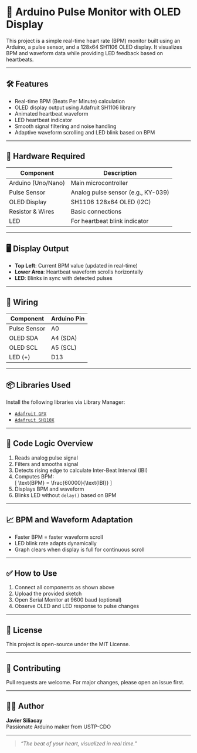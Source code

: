 # 💓 Arduino Pulse Monitor with OLED Display

This project is a simple real-time heart rate (BPM) monitor built using an Arduino, a pulse sensor, and a 128x64 SH1106 OLED display. It visualizes BPM and waveform data while providing LED feedback based on heartbeats.

---

## 🛠️ Features

- Real-time BPM (Beats Per Minute) calculation
- OLED display output using Adafruit SH1106 library
- Animated heartbeat waveform
- LED heartbeat indicator
- Smooth signal filtering and noise handling
- Adaptive waveform scrolling and LED blink based on BPM

---

## 🔌 Hardware Required

| Component          | Description                        |
|-------------------|------------------------------------|
| Arduino (Uno/Nano)| Main microcontroller               |
| Pulse Sensor      | Analog pulse sensor (e.g., KY-039) |
| OLED Display      | SH1106 128x64 OLED (I2C)           |
| Resistor & Wires  | Basic connections                  |
| LED               | For heartbeat blink indicator      |

---

## 🖥️ Display Output

- **Top Left**: Current BPM value (updated in real-time)
- **Lower Area**: Heartbeat waveform scrolls horizontally
- **LED**: Blinks in sync with detected pulses

---

## 🔧 Wiring

| Component      | Arduino Pin |
|----------------|-------------|
| Pulse Sensor   | A0          |
| OLED SDA       | A4 (SDA)    |
| OLED SCL       | A5 (SCL)    |
| LED (+)        | D13         |

---

## 📦 Libraries Used

Install the following libraries via Library Manager:

- [`Adafruit GFX`](https://github.com/adafruit/Adafruit-GFX-Library)
- [`Adafruit SH110X`](https://github.com/adafruit/Adafruit_SH110X)

---

## 🧠 Code Logic Overview

1. Reads analog pulse signal
2. Filters and smooths signal
3. Detects rising edge to calculate Inter-Beat Interval (IBI)
4. Computes BPM:  
   \[
   \text{BPM} = \frac{60000}{\text{IBI}}
   \]
5. Displays BPM and waveform
6. Blinks LED without `delay()` based on BPM

---

## 📈 BPM and Waveform Adaptation

- Faster BPM = faster waveform scroll
- LED blink rate adapts dynamically
- Graph clears when display is full for continuous scroll

---

## ✅ How to Use

1. Connect all components as shown above
2. Upload the provided sketch
3. Open Serial Monitor at 9600 baud (optional)
4. Observe OLED and LED response to pulse changes

---

## 📃 License

This project is open-source under the MIT License.

---

## 🤝 Contributing

Pull requests are welcome. For major changes, please open an issue first.

---

## 👨‍💻 Author

**Javier Siliacay**  
Passionate Arduino maker from USTP-CDO

---

> *“The beat of your heart, visualized in real time.”*
